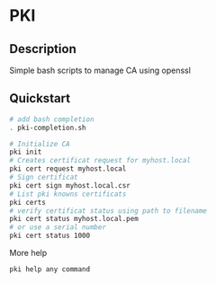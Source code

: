 # PKI

## Description

Simple bash scripts to manage CA using openssl

## Quickstart

```bash
# add bash completion
. pki-completion.sh

# Initialize CA
pki init
# Creates certificat request for myhost.local
pki cert request myhost.local
# Sign certificat
pki cert sign myhost.local.csr
# List pki knowns certificats
pki certs
# verify certificat status using path to filename
pki cert status myhost.local.pem
# or use a serial number
pki cert status 1000
```

More help

```bash
pki help any command
```

